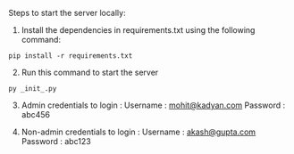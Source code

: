 Steps to start the server locally:
1. Install the dependencies in requirements.txt using the following command:
```
pip install -r requirements.txt 
```

2. Run this command to start the server
```
py _init_.py
```
3. Admin credentials to login :
Username : mohit@kadyan.com
Password : abc456

4. Non-admin credentials to login : 
Username : akash@gupta.com
Password : abc123
